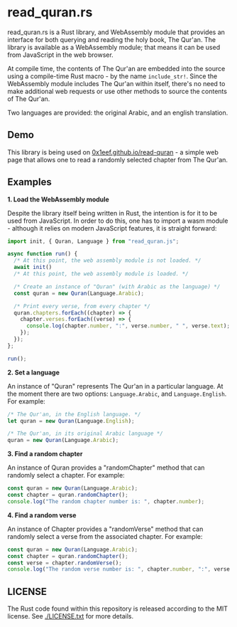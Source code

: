 # read_quran.rs

read_quran.rs is a Rust library, and WebAssembly module that provides
an interface for both querying and reading the holy book, The Qur'an.
The library is available as a WebAssembly module; that means it can be
used from JavaScript in the web browser.

At compile time, the contents of The Qur'an are embedded into the source
using a compile-time Rust macro - by the name `include_str!`. Since the
WebAssembly module includes The Qur'an within itself, there's no need to
make additional web requests or use other methods to source the contents
of The Qur'an.

Two languages are provided: the original Arabic, and an english translation.

## Demo

This library is being used on [0x1eef.github.io/read-quran](https://0x1eef.github.io/read-quran) -
a simple web page that allows one to read a randomly selected chapter from
The Qur'an.

## Examples

**1. Load the WebAssembly module**

Despite the library itself being written in Rust, the intention is for it
to be used from JavaScript. In order to do this, one has to import a
wasm module - although it relies on modern JavaScript features, it is
straight forward:

```javascript
import init, { Quran, Language } from "read_quran.js";

async function run() {
  /* At this point, the web assembly module is not loaded. */
  await init()
  /* At this point, the web assembly module is loaded. */

  /* Create an instance of "Quran" (with Arabic as the language) */
  const quran = new Quran(Language.Arabic);

  /* Print every verse, from every chapter */
  quran.chapters.forEach((chapter) => {
    chapter.verses.forEach((verse) => {
      console.log(chapter.number, ":", verse.number, " ", verse.text);
    });
  });
};

run();
```

**2. Set a language**

An instance of "Quran" represents The Qur'an in a particular language. At
the moment there are two options: `Language.Arabic`, and `Language.English`.
For example:

```javascript
/* The Qur'an, in the English language. */
let quran = new Quran(Language.English);

/* The Qur'an, in its original Arabic language */
quran = new Quran(Language.Arabic);
```

**3. Find a random chapter**

An instance of Quran provides a "randomChapter" method that can randomly
select a chapter. For example:


```javascript
const quran = new Quran(Language.Arabic);
const chapter = quran.randomChapter();
console.log("The random chapter number is: ", chapter.number);
```

**4. Find a random verse**

An instance of Chapter provides a "randomVerse" method that can randomly
select a verse from the associated chapter. For example:

```javascript
const quran = new Quran(Language.Arabic);
const chapter = quran.randomChapter();
const verse = chapter.randomVerse();
console.log("The random verse number is: ", chapter.number, ":", verse.number);
```

## LICENSE

The Rust code found within this repository is released according to
the MIT license. See [./LICENSE.txt](LICENSE.txt) for more details.
